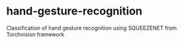 # hand-gesture-recognition
Classification of hand gesture recognition using SQUEEZENET from Torchvision framework
